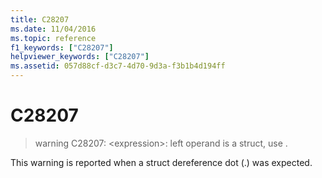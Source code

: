 ```yaml
---
title: C28207
ms.date: 11/04/2016
ms.topic: reference
f1_keywords: ["C28207"]
helpviewer_keywords: ["C28207"]
ms.assetid: 057d88cf-d3c7-4d70-9d3a-f3b1b4d194ff
---
```

# C28207

> warning C28207: \<expression>: left operand is a struct, use .

This warning is reported when a struct dereference dot (.) was expected.
